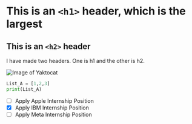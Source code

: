 # This is an `<h1>` header, which is the largest
## This is an `<h2>` header


I have made two headers. One is h1 and the other is h2. 

![Image of Yaktocat](https://octodex.github.com/images/yaktocat.png)

``` python
List_A = [1,2,3]
print(List_A)
```

- [ ] Apply Apple Internship Position
- [x] Apply IBM Internship Position
- [ ] Apply Meta Internship Position
